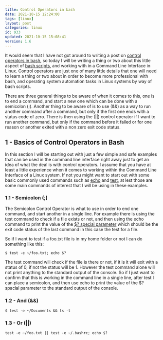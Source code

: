 ```yaml
---
title: Control Operators in bash
date: 2021-10-15 12:24:00
tags: [linux]
layout: post
categories: linux
id: 933
updated: 2021-10-15 15:08:41
version: 1.6
---
```


It would seem that I have not got around to writing a post on [control operators in bash](https://opensource.com/article/18/11/control-operators-bash-shell), so today I will be writing a thing or two about this little aspect of [bash scripts](/2020/11/27/linux-bash-script/), and working with in a Command Line Interface in Linux. Control operators are just one of many little details that one will need to learn a thing or two about in order to become more professional with bash, and operating system automation tasks in Linux systems by way of bash scripts. 

There are three general things to be aware of when it comes to this, one is to end a command, and start a new one which can be done with a semicolon \(\;\). Another thing to be aware of is to use \(&&\) as a way to run another command after a command, but only if the first one ends with a status code of zero. There is then using the \(\|\|\) control operator if I want to run another command, but only if the command before it failed or for one reason or another exited with a non zero exit code status.

<!-- more -->

## 1 - Basics of Control Operators in Bash

In this section I will be starting out with just a few simple and safe examples that can be used in the command line interface right away just to get an idea of what the deal is with control operators. I assume that you have at least a little experience when it comes to working within the Command Line Interface of a Linux system. If not you might want to start out with some basic commonly used commands such as [echo](/2019/08/15/linux-echo/) and [test](/2021/10/08/linux-test/), at lest those are some main commands of interest that I will be using in these examples.

### 1.1 - Semicolon \(\;\)

The Semicolon Control Operator is what to use in order to end one command, and start another in a single line. For example there is using the test command to check if a file exists or not, and then using the echo command to print the value of the [\$\? special parameter](/2020/12/08/linux-bash-script-parameters-special/) which should be the exit code status of the last command in this case the test for a file.

So if I want to test if a foo.txt file is in my home folder or not I can do something like this:

```
$ test -e ~/foo.txt; echo $?
```

The test command will check if the file is there or not, if it is it will exit with a status of 0, if not the status will be 1. However the test command alone will not print anything to the standard output of the console. So if I just want to confirm that this is working in the command line in a single line, after test I can place a semicolon, and then use echo to print the value of the \$\? spacial parameter to the standard output of the console.

### 1.2 - And \(&&\)

```
$ test -e ~/Documents && ls -l
```

### 1.3 - Or \(\|\|\)

```
test -e ~/foo.txt || test -e ~/.bashrc; echo $?
```

